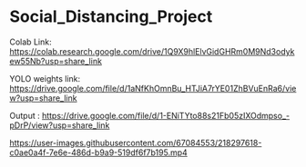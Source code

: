 # Social_Distancing_Project

Colab Link: https://colab.research.google.com/drive/1Q9X9hlElvGidGHRm0M9Nd3odykew55Nb?usp=share_link

YOLO weights link: https://drive.google.com/file/d/1aNfKhOmnBu_HTJiA7rYE01ZhBVuEnRa6/view?usp=share_link

Output : https://drive.google.com/file/d/1-ENiTYto88s21Fb05zIXOdmpso_-pDrP/view?usp=share_link





https://user-images.githubusercontent.com/67084553/218297618-c0ae0a4f-7e6e-486d-b9a9-519df6f7b195.mp4


